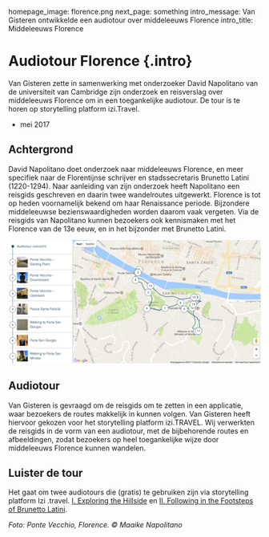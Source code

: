 homepage_image: florence.png
next_page: something
intro_message: Van Gisteren ontwikkelde een audiotour over middeleeuws Florence intro_title: Middeleeuws Florence

# Audiotour Florence {.intro}

Van Gisteren zette in samenwerking met onderzoeker David Napolitano van de universiteit van Cambridge zijn onderzoek en reisverslag over
middeleeuws Florence om in een toegankelijke audiotour. 
De tour is te horen op storytelling platform izi.Travel. 

- mei 2017

## Achtergrond
David Napolitano doet onderzoek naar middeleeuws Florence, en meer specifiek naar de Florentijnse schrijver en stadssecretaris Brunetto Latini (1220-1294). Naar aanleiding van zijn onderzoek heeft Napolitano een reisgids geschreven en daarin twee wandelroutes uitgewerkt. Florence is tot op heden voornamelijk bekend om haar Renaissance periode. Bijzondere middeleeuwse bezienswaardigheden worden daarom vaak vergeten. Via de reisgids van Napolitano kunnen bezoekers ook kennismaken met het Florence van de 13e eeuw, en in het bijzonder met Brunetto Latini.

![image](/images/tourflorence.png)

## Audiotour
Van Gisteren is gevraagd om de reisgids om te zetten in een applicatie, waar bezoekers de routes makkelijk in kunnen volgen. Van Gisteren heeft hiervoor gekozen voor het storytelling platform izi.TRAVEL. Wij verwerkten de reisgids in de vorm van een audiotour, met de bijbehorende routes en afbeeldingen, zodat bezoekers op heel toegankelijke wijze door middeleeuws Florence kunnen wandelen.

## Luister de tour 
Het gaat om twee audiotours die (gratis) te gebruiken zijn via storytelling platform Izi .travel. 
[I. Exploring the Hillside](https://izi.travel/nl/fdb5-discovering-medieval-florence-part-i-exploring-the-hillside/en) en [II. Following in the Footsteps of Brunetto Latini](https://izi.travel/nl/db96-discovering-medieval-florence-part-ii-following-in-the-footsteps-of-brunetto-latini/en).

*Foto: Ponte Vecchio, Florence. © Maaike Napolitano*




